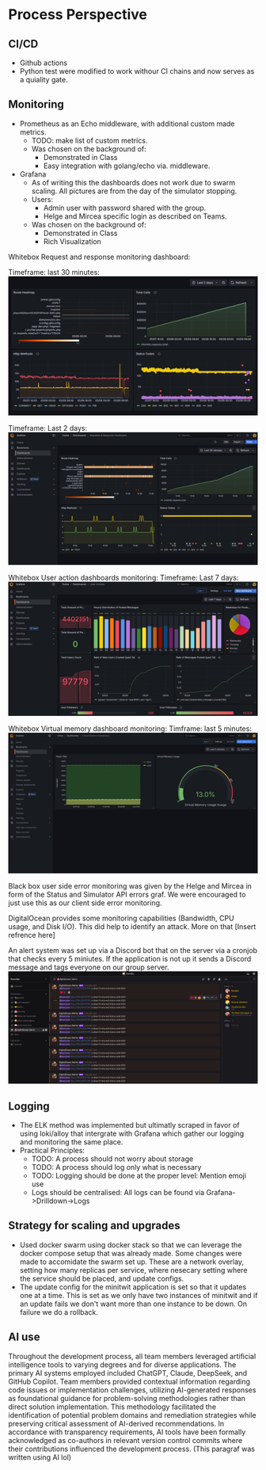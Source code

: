 # Process Perspective

## CI/CD
- Github actions
- Python test were modified to work withour CI chains and now serves as a quiality gate. <!-- This is from a task description:  https://github.com/itu-devops/lecture_notes/blob/master/sessions/session_07/README_TASKS.md -->

## Monitoring 
<!-- Monitoring choice arguments is not a requirement (I checked), but added anyway since we had it.  -->
- Prometheus as an Echo middleware, with additional custom made metrics.
    - TODO: make list of custom metrics.
    - Was chosen on the background of:
        - Demonstrated in Class
        - Easy integration with golang/echo via. middleware.
- Grafana
    - As of writing this the dashboards does not work due to swarm scaling. All pictures are from the day of the simulator stopping. 
    - Users:
        - Admin user with password shared with the group.
        - Helge and Mircea specific login as described on Teams.
    - Was chosen on the background of:
        - Demonstrated in Class
        - Rich Visualization 
        <!-- Har fjernet Alerting Functionality fordi vi alerter gennem botten og ikke gennem grafana -->

Whitebox Request and response monitoring dashboard:

Timeframe: last 30 minutes:
![Request and response dashboard last 30 minutes](../images/monitoring-response-request-t2d.png)

Timeframe: Last 2 days:
![Request and response dashboardLast 2 days](../images/monitoring-response-request-t30.png)

Whitebox User action dashboards monitoring:
Timeframe: Last 7 days:
![User action dashboards Last 7 days](../images/monitoring-user-actions-t7d.png)

Whitebox Virtual memory dashboard monitoring:
Timframe: last 5 minutes:
![Virtual Memory dashbord Last 5 minutes](../images/monitoring-VM-usage-t5.png)

Black box user side error monitoring was given by the Helge and Mircea in form of the Status and Simulator API errors graf. We were encouraged to just use this as our client side error monitoring. <!-- Helge said this in a lecture  -->

DigitalOcean provides some monitoring capabilities (Bandwidth, CPU usage, and Disk I/O). This did help to identify an attack. More on that [Insert refrence here]

An alert system was set up via a Discord bot that on the server via a cronjob that checks every 5 miniutes. If the application is not up it sends a Discord message and tags everyone on our group server. 
![Alert bot example](../images/alert-example.png)

## Logging
- The ELK method was implemented but ultimatly scraped in favor of using loki/alloy that intergrate with Grafana which gather our logging and monitoring the same place. 
- Practical Principles:
    - TODO: A process should not worry about storage
    - TODO: A process should log only what is necessary
    - TODO: Logging should be done at the proper level: Mention emoji use
    - Logs should be centralised: All logs can be found via Grafana->Drilldown->Logs

## Strategy for scaling and upgrades
- Used docker swarm using docker stack so that we can leverage the docker compose setup that was already made. Some changes were made to accomidate the swarm set up. These are a network overlay, setting how many replicas per service, where nesecary setting where the service should be placed, and update configs.
- The update config for the minitwit application is set so that it updates one at a time. This is set as we only have two instances of minitwit and if an update fails we don't want more than one instance to be down. On failure we do a rollback. 

## AI use
Throughout the development process, all team members leveraged artificial intelligence tools to varying degrees and for diverse applications. The primary AI systems employed included ChatGPT, Claude, DeepSeek, and GitHub Copilot. Team members provided contextual information regarding code issues or implementation challenges, utilizing AI-generated responses as foundational guidance for problem-solving methodologies rather than direct solution implementation. This methodology facilitated the identification of potential problem domains and remediation strategies while preserving critical assessment of AI-derived recommendations. In accordance with transparency requirements, AI tools have been formally acknowledged as co-authors in relevant version control commits where their contributions influenced the development process.  (This paragraf was written using AI lol)